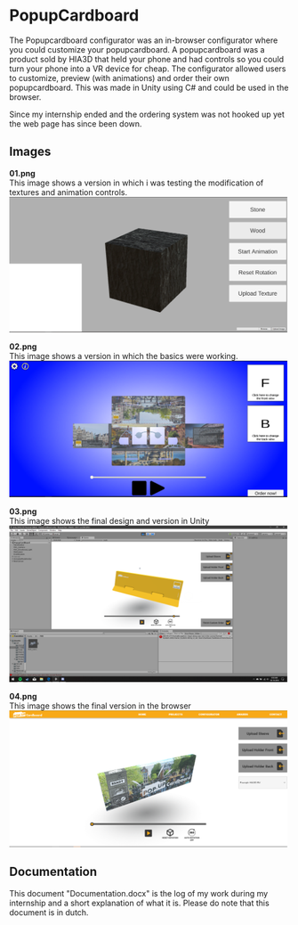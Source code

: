 # PopupCardboard
The Popupcardboard configurator was an in-browser configurator where you could customize your popupcardboard. A popupcardboard was a product sold by HIA3D that held your phone and had controls so you could turn your phone into a VR device for cheap. The configurator allowed users to customize, preview (with animations) and order their own popupcardboard. This was made in Unity using C# and could be used in the browser.

Since my internship ended and the ordering system was not hooked up yet the web page has since been down.

## Images
**01.png**<br/>
This image shows a version in which i was testing the modification of textures and animation controls.<br/>
<img src="https://github.com/KWijkniet/Collection/blob/main/PopupCardboard/01.PNG" style="width:500px"><br/>

**02.png**<br/>
This image shows a version in which the basics were working.<br/>
<img src="https://github.com/KWijkniet/Collection/blob/main/PopupCardboard/02.PNG" style="width:500px"><br/>

**03.png**<br/>
This image shows the final design and version in Unity<br/>
<img src="https://github.com/KWijkniet/Collection/blob/main/PopupCardboard/03.png" style="width:500px"><br/>

**04.png**<br/>
This image shows the final version in the browser<br/>
<img src="https://github.com/KWijkniet/Collection/blob/main/PopupCardboard/04.png" style="width:500px"><br/>

## Documentation
This document "Documentation.docx" is the log of my work during my internship and a short explanation of what it is. Please do note that this document is in dutch.
